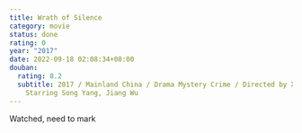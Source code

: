 ```yaml
---
title: Wrath of Silence
category: movie
status: done
rating: 0
year: "2017"
date: 2022-09-18 02:08:34+08:00
douban:
  rating: 8.2
  subtitle: 2017 / Mainland China / Drama Mystery Crime / Directed by Xin Yukun /
    Starring Song Yang, Jiang Wu
---
```


Watched, need to mark

